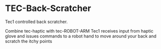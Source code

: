 # TEC-Back-Scratcher
Tec1 controlled back scratcher.


Combine tec-haptic with tec-ROBOT-ARM
Tec1 receives input from haptic glove and issues commands to a robot hand to move around your back and scratch the itchy points
